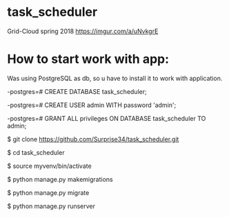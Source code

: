 # task_scheduler
Grid-Cloud spring 2018
https://imgur.com/a/uNvkgrE

# How to start work with app:
Was using PostgreSQL as db, so u have to install it to work with application.

-postgres=# CREATE DATABASE task_scheduler;

-postgres=# CREATE USER admin WITH password 'admin';

-postgres=# GRANT ALL privileges ON DATABASE task_scheduler TO admin;

$ git clone https://github.com/Surprise34/task_scheduler.git

$ cd task_scheduler

$ source myvenv/bin/activate

$ python manage.py makemigrations

$ python manage.py migrate

$ python manage.py runserver


